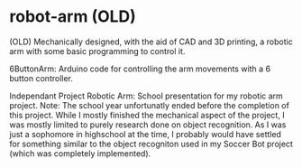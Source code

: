 # robot-arm (OLD)
(OLD) Mechanically designed, with the aid of CAD and 3D printing, a robotic arm with some basic programming to control it.

6ButtonArm: Arduino code for controlling the arm movements with a 6 button controller.

Independant Project Robotic Arm: School presentation for my robotic arm project.
Note: The school year unfortunatly ended before the completion of this project. While I mostly finished the mechanical aspect of the project, I was mostly limited to purely research done on object recognition. As I was just a sophomore in highschool at the time, I probably would have settled for something similar to the object recogniton used in my Soccer Bot project (which was completely implemented).

